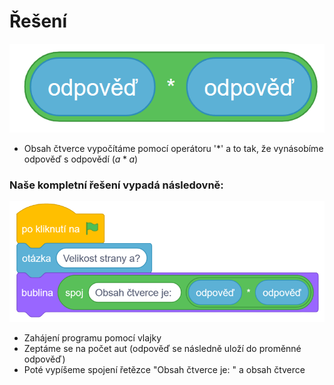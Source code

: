 # Řešení

![image](images/obsah.png)

- Obsah čtverce vypočítáme pomocí operátoru '\*' a to tak, že vynásobíme odpověď s odpovědí ($a*a$)

### Naše kompletní řešení vypadá následovně:

![image](images/reseni.png)

- Zahájení programu pomocí vlajky
- Zeptáme se na počet aut (odpověď se následně uloží do proměnné odpověď)
- Poté vypíšeme spojení řetězce "Obsah čtverce je: " a obsah čtverce
